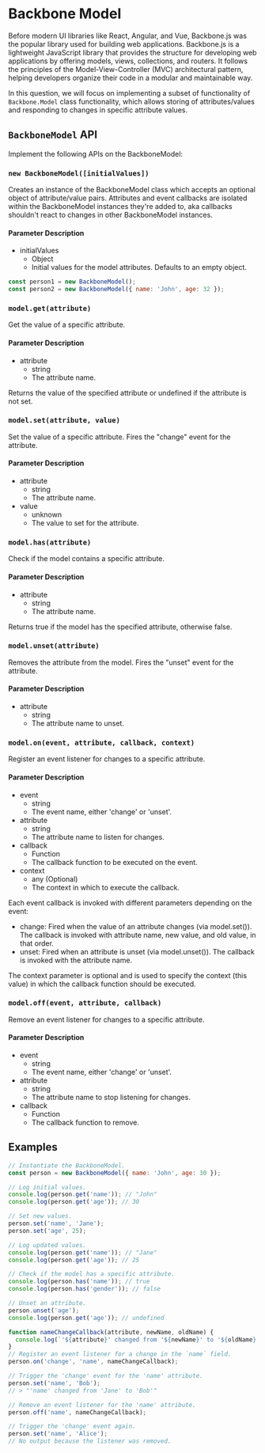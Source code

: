 # Backbone Model

Before modern UI libraries like React, Angular, and Vue, Backbone.js was the popular library used for building web applications. Backbone.js is a lightweight JavaScript library that provides the structure for developing web applications by offering models, views, collections, and routers. It follows the principles of the Model-View-Controller (MVC) architectural pattern, helping developers organize their code in a modular and maintainable way.

In this question, we will focus on implementing a subset of functionality of `Backbone.Model` class functionality, which allows storing of attributes/values and responding to changes in specific attribute values.

## `BackboneModel` API

Implement the following APIs on the BackboneModel:

### `new BackboneModel([initialValues])`

Creates an instance of the BackboneModel class which accepts an optional object of attribute/value pairs. Attributes and event callbacks are isolated within the BackboneModel instances they're added to, aka callbacks shouldn't react to changes in other BackboneModel instances.

#### Parameter Description

- initialValues
  - Object
  - Initial values for the model attributes. Defaults to an empty object.

```js
const person1 = new BackboneModel();
const person2 = new BackboneModel({ name: 'John', age: 32 });
```

### `model.get(attribute)`

Get the value of a specific attribute.

#### Parameter Description

- attribute
  - string
  - The attribute name.
  
Returns the value of the specified attribute or undefined if the attribute is not set.

### `model.set(attribute, value)`

Set the value of a specific attribute. Fires the "change" event for the attribute.

#### Parameter Description

- attribute
  - string
  - The attribute name.
- value	
  - unknown
  - The value to set for the attribute.
  
### `model.has(attribute)`

Check if the model contains a specific attribute.

#### Parameter Description

- attribute
  - string
  - The attribute name.

Returns true if the model has the specified attribute, otherwise false.

### `model.unset(attribute)`

Removes the attribute from the model. Fires the "unset" event for the attribute.

#### Parameter Description

- attribute
  - string
  - The attribute name to unset.

### `model.on(event, attribute, callback, context)`

Register an event listener for changes to a specific attribute.

#### Parameter Description

- event
  - string
  - The event name, either 'change' or 'unset'.
- attribute
  - string
  - The attribute name to listen for changes.
- callback
  - Function
  - The callback function to be executed on the event.
- context	
  - any	(Optional) 
  - The context in which to execute the callback.
  
Each event callback is invoked with different parameters depending on the event:

- change: Fired when the value of an attribute changes (via model.set()). The callback is invoked with attribute name, new value, and old value, in that order.
- unset: Fired when an attribute is unset (via model.unset()). The callback is invoked with the attribute name.
  
The context parameter is optional and is used to specify the context (this value) in which the callback function should be executed.

### `model.off(event, attribute, callback)`

Remove an event listener for changes to a specific attribute.

#### Parameter Description

- event
  - string
  - The event name, either 'change' or 'unset'.
- attribute
  - string
  - The attribute name to stop listening for changes.
- callback
  - Function
  - The callback function to remove.

## Examples

```js
// Instantiate the BackboneModel.
const person = new BackboneModel({ name: 'John', age: 30 });

// Log initial values.
console.log(person.get('name')); // "John"
console.log(person.get('age')); // 30

// Set new values.
person.set('name', 'Jane');
person.set('age', 25);

// Log updated values.
console.log(person.get('name')); // "Jane"
console.log(person.get('age')); // 25

// Check if the model has a specific attribute.
console.log(person.has('name')); // true
console.log(person.has('gender')); // false

// Unset an attribute.
person.unset('age');
console.log(person.get('age')); // undefined

function nameChangeCallback(attribute, newName, oldName) {
  console.log(`'${attribute}' changed from '${newName}' to '${oldName}'`);
}
// Register an event listener for a change in the `name` field.
person.on('change', 'name', nameChangeCallback);

// Trigger the 'change' event for the 'name' attribute.
person.set('name', 'Bob');
// > "'name' changed from 'Jane' to 'Bob'"

// Remove an event listener for the 'name' attribute.
person.off('name', nameChangeCallback);

// Trigger the 'change' event again.
person.set('name', 'Alice');
// No output because the listener was removed.
```